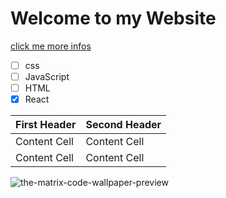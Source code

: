 # Welcome to my Website 

[click me more infos](https://google.com)

- [ ] css
- [ ] JavaScript
- [ ] HTML
- [x] React

| First Header  | Second Header |
| ------------- | ------------- |
| Content Cell  | Content Cell  |
| Content Cell  | Content Cell  |


![the-matrix-code-wallpaper-preview](https://github.com/RalfSmith69/First-Repo/assets/145017968/d3f016c4-25d9-4a1d-8614-6032981e146b)
